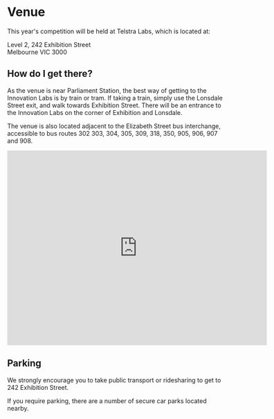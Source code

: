 # Venue

This year's competition will be held at Telstra Labs,
which is located at:

Level 2, 242 Exhibition Street <br>
Melbourne VIC 3000

## How do I get there?

As the venue is near Parliament Station, the best way of getting to the Innovation Labs is by train or tram. If taking a train, simply use the Lonsdale Street exit, and walk towards Exhibition Street. There will be an entrance to the Innovation Labs on the corner of Exhibition and Lonsdale.

The venue is also located adjacent to the Elizabeth Street bus interchange, accessible to bus routes 302 303, 304, 305, 309, 318, 350, 905, 906, 907 and 908.

<iframe src="https://www.google.com/maps/embed?pb=!1m18!1m12!1m3!1d3152.1623974389922!2d144.96766641545022!3d-37.80966497975319!2m3!1f0!2f0!3f0!3m2!1i1024!2i768!4f13.1!3m3!1m2!1s0x6ad642cf2b9aae49%3A0x7f79bbf74eb8610e!2sLevel+2%2F242+Exhibition+St%2C+Melbourne+VIC+3000!5e0!3m2!1sen!2sau!4v1532265212515" width="600" height="450" frameborder="0" style="border:0" allowfullscreen></iframe>

## Parking

We strongly encourage you to take public transport or ridesharing to get to 242 Exhibition Street.

If you require parking, there are a number of secure car parks located nearby.
